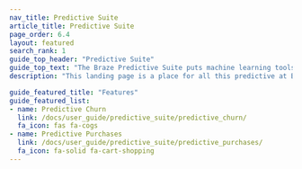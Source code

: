 ```yaml
---
nav_title: Predictive Suite
article_title: Predictive Suite
page_order: 6.4
layout: featured
search_rank: 1
guide_top_header: "Predictive Suite"
guide_top_text: "The Braze Predictive Suite puts machine learning tools in your hands without any additional engineering required. Predictive Churn and Predictive Purchases are customizable, on-demand predictive models you create in minutes to effectively leverage and act on data seamlessly within the Braze platform. Learn more about the features by visiting the following articles."
description: "This landing page is a place for all this predictive at Braze! The Braze predictive suite offers solutions for churn and purchase prediction within your Braze campaigns and Canvases."

guide_featured_title: "Features"
guide_featured_list:
- name: Predictive Churn
  link: /docs/user_guide/predictive_suite/predictive_churn/
  fa_icon: fas fa-cogs
- name: Predictive Purchases
  link: /docs/user_guide/predictive_suite/predictive_purchases/
  fa_icon: fa-solid fa-cart-shopping
---
```


<br><br>